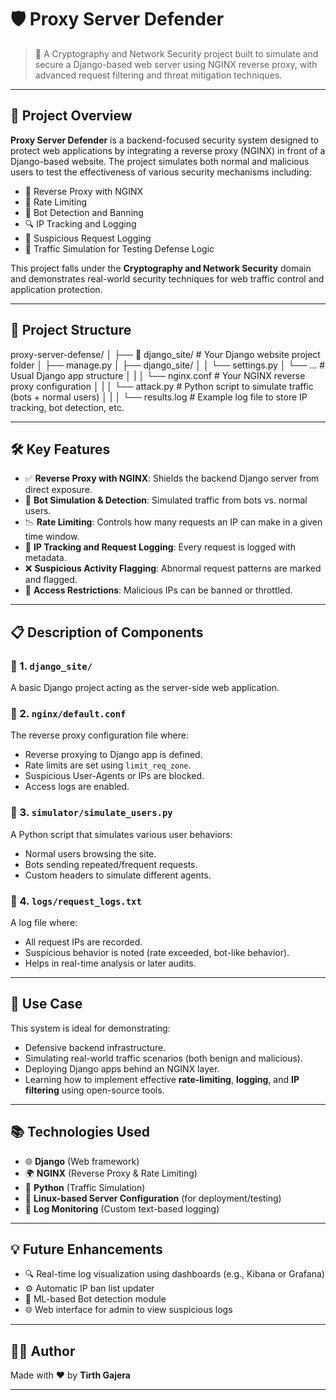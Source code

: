 # 🛡️ Proxy Server Defender

> 🔐 A Cryptography and Network Security project built to simulate and secure a Django-based web server using NGINX reverse proxy, with advanced request filtering and threat mitigation techniques.

---

## 📌 Project Overview

**Proxy Server Defender** is a backend-focused security system designed to protect web applications by integrating a reverse proxy (NGINX) in front of a Django-based website. The project simulates both normal and malicious users to test the effectiveness of various security mechanisms including:

- 🧱 Reverse Proxy with NGINX
- 🚫 Rate Limiting
- 🤖 Bot Detection and Banning
- 🔍 IP Tracking and Logging
- 📄 Suspicious Request Logging
- 🧪 Traffic Simulation for Testing Defense Logic

This project falls under the **Cryptography and Network Security** domain and demonstrates real-world security techniques for web traffic control and application protection.

---

## 📂 Project Structure

proxy-server-defense/
│
├── 📁 django_site/                # Your Django website project folder
│   ├── manage.py
│   ├── django_site/
│   │   └── settings.py
│   └── ...                        # Usual Django app structure
│
|
│   └── nginx.conf                 # Your NGINX reverse proxy configuration
│
|
│   └── attack.py                  # Python script to simulate traffic (bots + normal users)
│
|
│   └── results.log                # Example log file to store IP tracking, bot detection, etc.


---

## 🛠️ Key Features

- ✅ **Reverse Proxy with NGINX**: Shields the backend Django server from direct exposure.
- 🧠 **Bot Simulation & Detection**: Simulated traffic from bots vs. normal users.
- 📉 **Rate Limiting**: Controls how many requests an IP can make in a given time window.
- 📌 **IP Tracking and Request Logging**: Every request is logged with metadata.
- ❌ **Suspicious Activity Flagging**: Abnormal request patterns are marked and flagged.
- 🔐 **Access Restrictions**: Malicious IPs can be banned or throttled.

---

## 📋 Description of Components

### 🧩 1. `django_site/`
A basic Django project acting as the server-side web application.

### 🧩 2. `nginx/default.conf`
The reverse proxy configuration file where:
- Reverse proxying to Django app is defined.
- Rate limits are set using `limit_req_zone`.
- Suspicious User-Agents or IPs are blocked.
- Access logs are enabled.

### 🧩 3. `simulator/simulate_users.py`
A Python script that simulates various user behaviors:
- Normal users browsing the site.
- Bots sending repeated/frequent requests.
- Custom headers to simulate different agents.

### 🧩 4. `logs/request_logs.txt`
A log file where:
- All request IPs are recorded.
- Suspicious behavior is noted (rate exceeded, bot-like behavior).
- Helps in real-time analysis or later audits.

---

## 🎯 Use Case

This system is ideal for demonstrating:
- Defensive backend infrastructure.
- Simulating real-world traffic scenarios (both benign and malicious).
- Deploying Django apps behind an NGINX layer.
- Learning how to implement effective **rate-limiting**, **logging**, and **IP filtering** using open-source tools.

---

## 📚 Technologies Used

- 🌐 **Django** (Web framework)
- 🌍 **NGINX** (Reverse Proxy & Rate Limiting)
- 🐍 **Python** (Traffic Simulation)
- 📁 **Linux-based Server Configuration** (for deployment/testing)
- 📜 **Log Monitoring** (Custom text-based logging)

---

## 💡 Future Enhancements

- 🔍 Real-time log visualization using dashboards (e.g., Kibana or Grafana)
- ⚙️ Automatic IP ban list updater
- 🧠 ML-based Bot detection module
- 🌐 Web interface for admin to view suspicious logs

---

## 👨‍💻 Author

Made with ❤️ by **Tirth Gajera**

---


